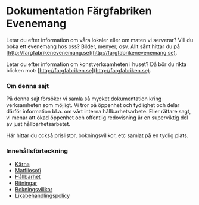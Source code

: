 # Dokumentation Färgfabriken Evenemang

Letar du efter information om våra lokaler eller om maten vi serverar? Vill du boka ett evenemang hos oss? Bilder, menyer, osv. Allt sånt hittar du på [http://fargfabrikenevenemang.se](http://fargfabrikenevenemang.se).

Letar du efter information om konstverksamheten i huset? Då bör du rikta blicken mot: [http://fargfabriken.se](http://fargfabriken.se).

### Om denna sajt

På denna sajt försöker vi samla så mycket dokumentation kring verksamheten som möjligt. Vi tror på öppenhet och tydlighet och delar därför information bl.a. om vårt interna hållbarhetsarbete. Eller rättare sagt, vi menar att ökad öppenhet och offentlig redovisning är en superviktig del av just hållbarhetsarbetet.

Här hittar du också prislistor, bokningsvillkor, etc samlat på en tydlig plats.

### Innehållsförteckning

- [Kärna](karna.md)
- [Matfilosofi](matfilosofi.md)
- [Hållbarhet](hallbarhet/)
- [Ritningar](ritningar.md)
- [Bokningsvillkor](bokningsvillkor.md)
- [Likabehandlingspolicy](likabehandlingspolicy.md)
